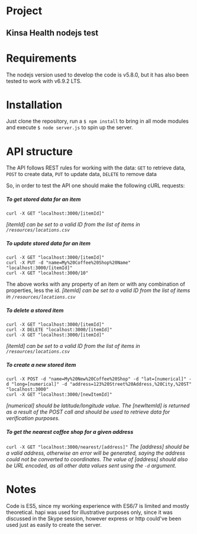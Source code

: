 # Project
## Kinsa Health nodejs test

# Requirements
The nodejs version used to develop the code is v5.8.0, but it has also been tested to work with v6.9.2 LTS.

# Installation
Just clone the repository, run a `$ npm install` to bring in all mode modules and execute `$ node server.js` to spin up the server.

# API structure
The API follows REST rules for working with the data: `GET` to retrieve data, `POST` to create data, `PUT` to update data, `DELETE` to remove data

So, in order to test the API one should make the following cURL requests:

##### To get stored data for an item
```
curl -X GET "localhost:3000/[itemId]"
```
_[itemId] can be set to a valid ID from the list of items in `/resources/locations.csv`_

##### To update stored data for an item
```
curl -X GET "localhost:3000/[itemId]"
curl -X PUT -d "name=My%20Coffee%20Shop%20Name" "localhost:3000/[itemId]"
curl -X GET "localhost:3000/10"
```
The above works with any property of an item or with any combination of properties, less the id.
_[itemId] can be set to a valid ID from the list of items in `/resources/locations.csv`_

##### To delete a stored item
```
curl -X GET "localhost:3000/[itemId]"
curl -X DELETE "localhost:3000/[itemId]"
curl -X GET "localhost:3000/[itemId]"
```
_[itemId] can be set to a valid ID from the list of items in `/resources/locations.csv`_

##### To create a new stored item
```
curl -X POST -d "name=My%20New%20Coffee%20Shop" -d "lat=[numerical]" -d "long=[numerical]" -d "address=123%20Street%20Address,%20City,%20ST" "localhost:3000"
curl -X GET "localhost:3000/[newItemId]"
```
_[numerical] should be latitude/longitude value._
_The [newItemId] is returned as a result of the POST call and should be used to retrieve data for verification purposes._

##### To get the nearest coffee shop for a given address
`curl -X GET "localhost:3000/nearest/[address]"`
_The [address] should be a valid address, otherwise an error will be generated, saying the address could not be converted to coordinates._
_The value of [address] should also be URL encoded, as all other data values sent using the `-d` argument._

# Notes
Code is ES5, since my working experience with ES6/7 is limited and mostly theoretical.
hapi was used for illustrative purposes only, since it was discussed in the Skype session, however express or http could've been used just as easily to create the server.
